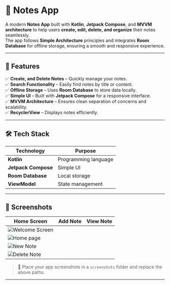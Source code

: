 # 📝 Notes App

A modern **Notes App** built with **Kotlin**, **Jetpack Compose**, and **MVVM architecture** to help users **create, edit, delete, and organize** their notes seamlessly.  
The app follows **Simple Architecture** principles and integrates **Room Database** for offline storage, ensuring a smooth and responsive experience.

---

## 🚀 Features

✅ **Create, and Delete Notes** – Quickly manage your notes.  
✅ **Search Functionality** – Easily find notes by title or content.  
✅ **Offline Storage** – Uses **Room Database** to store data locally.  
✅ **Simple UI** – Built with **Jetpack Compose** for a responsive interface.  
✅ **MVVM Architecture** – Ensures clean separation of concerns and scalability.    
✅ **RecyclerView** – Displays notes efficiently.  

---

## 🛠️ Tech Stack

| **Technology**        | **Purpose**                |
|-----------------------|----------------------------|
| **Kotlin**            | Programming language       |
| **Jetpack Compose**   | Simple UI                  |
| **Room Database**     | Local storage              |
| **ViewModel**         | State management           |


---

## 📸 Screenshots

| Home Screen | Add Note | View Note |
|------------|-----------|-----------|
|![Welcome Screen](https://github.com/user-attachments/assets/4f1d88d9-fbbf-40a5-8517-51c959734738)|
|![Home page](https://github.com/user-attachments/assets/dd10ea38-9bd7-47c7-956b-30e3198fb8e7)|
|![New Note](https://github.com/user-attachments/assets/b4f887dc-b4e6-461b-a810-3cac81b43f0b)|
|![Delete Note](https://github.com/user-attachments/assets/21b656e2-5bbd-467d-89dc-d65cecd51307)|

> 📌 Place your app screenshots in a `screenshots` folder and replace the above paths.

---


